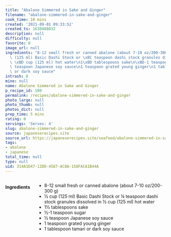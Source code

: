 ```yaml
---
title: "Abalone Simmered in Sake and Ginger"
filename: "abalone-simmered-in-sake-and-ginger"
cook_time: 10 mins
created: '2021-09-01 09:33:52'
created_ts: 1630488832
description: null
difficulty: null
favorite: 0
image_url: null
ingredients: "8-12 small fresh or canned abalone (about 7-10 oz/200-300 g)\n\xBD cup\
  \ (125 ml) Basic Dashi Stock or \xBC teaspoon dashi stock granules dissolved in\
  \ \xBD cup (125 ml) hot water\n1\xBD tablespoons sake\n\xBD-1 teaspoon sugar\n\xBD\
  \ teaspoon Japanese soy sauce\n1 teaspoon grated young ginger\n1 tablespoon tamari\
  \ or dark soy sauce"
intrash: 0
mine: null
name: Abalone Simmered in Sake and Ginger
p_recipe_id: 100
permalink: /recipes/abalone-simmered-in-sake-and-ginger
photo_large: null
photo_thumb: null
photos_dict: null
prep_time: 5 mins
rating: 0
servings: 'Serves: 4'
slug: abalone-simmered-in-sake-and-ginger
source: japaneserecipes.site
source_url: https://japaneserecipes.site/seafood/abalone-simmered-in-sake-and-ginger/
tags:
- abalone
- japanese
total_time: null
type: null
uid: 314A1D47-12DD-4587-AC8A-158FACA1B44A
---
```

<div class="columns large-7 small-12" id="writeup">	</div><!-- #writeup -->
</div><!-- #row-one -->
<div class="row" id="row-two">	<div class="columns large-4 small-12" id="ingredients"><h4>Ingredients</h4><div class="box box-ingredients content"><ul>
<li>8-12 small fresh or canned abalone (about 7-10 oz/200-300 g)</li>
<li>½ cup (125 ml) Basic Dashi Stock or ¼ teaspoon dashi stock granules dissolved in ½ cup (125 ml) hot water</li>
<li>1½ tablespoons sake</li>
<li>½-1 teaspoon sugar</li>
<li>½ teaspoon Japanese soy sauce</li>
<li>1 teaspoon grated young ginger</li>
<li>1 tablespoon tamari or dark soy sauce</li>
</ul>
</div>	</div>	<div class="columns large-6 small-12" id="directions">	</div>